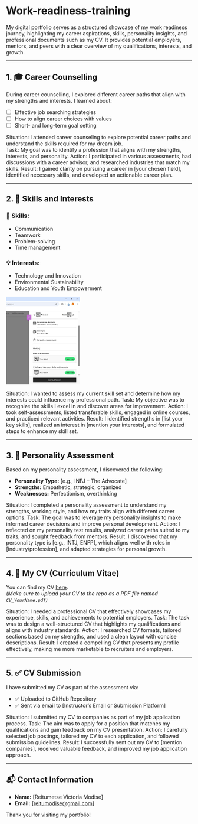 # Work-readiness-training
My digital portfolio serves as a structured showcase of my work readiness journey, highlighting my career aspirations, skills, personality insights, and professional documents such as my CV. It provides potential employers, mentors, and peers with a clear overview of my qualifications, interests, and growth. 

---

## 1. 🎓 Career Counselling

During career counselling, I explored different career paths that align with my strengths and interests. I learned about:

- [ ] Effective job searching strategies  
- [ ] How to align career choices with values  
- [ ] Short- and long-term goal setting  

Situation: I attended career counseling to explore potential career paths and understand the skills required for my dream job.<br> 
Task: My goal was to identify a profession that aligns with my strengths, interests, and personality. 
Action: I participated in various assessments, had discussions with a career advisor, and researched industries that match my skills. 
Result: I gained clarity on pursuing a career in [your chosen field], identified necessary skills, and developed an actionable career plan.

---

## 2. 🧠 Skills and Interests

### 🔧 Skills:
- Communication
- Teamwork
- Problem-solving
- Time management

### 💡 Interests:
- Technology and Innovation  
- Environmental Sustainability  
- Education and Youth Empowerment

<img src="./skills-and-interest.jpeg" alt="Skills-and-nterests" width="200"/>


Situation: I wanted to assess my current skill set and determine how my interests could influence my professional path. 
Task: My objective was to recognize the skills I excel in and discover areas for improvement. 
Action: I took self-assessments, listed transferable skills, engaged in online courses, and practiced relevant activities. 
Result: I identified strengths in [list your key skills], realized an interest in [mention your interests], and formulated steps to enhance my skill set.

---

## 3. 🧬 Personality Assessment

Based on my personality assessment, I discovered the following:

- **Personality Type:** [e.g., INFJ – The Advocate]  
- **Strengths:** Empathetic, strategic, organized  
- **Weaknesses:** Perfectionism, overthinking

Situation: I completed a personality assessment to understand my strengths, working style, and how my traits align with different career options. 
Task: The goal was to leverage my personality insights to make informed career decisions and improve personal development. 
Action: I reflected on my personality test results, analyzed career paths suited to my traits, and sought feedback from mentors. 
Result: I discovered that my personality type is [e.g., INTJ, ENFP], which aligns well with roles in [industry/profession], and adapted strategies for personal growth.

---

## 4. 📄 My CV (Curriculum Vitae)

You can find my CV [here](./CV_Victoria.pdf).  
*(Make sure to upload your CV to the repo as a PDF file named `CV_YourName.pdf`)*

Situation: I needed a professional CV that effectively showcases my experience, skills, and achievements to potential employers. 
Task: The task was to design a well-structured CV that highlights my qualifications and aligns with industry standards. 
Action: I researched CV formats, tailored sections based on my strengths, and used a clean layout with concise descriptions. 
Result: I created a compelling CV that presents my profile effectively, making me more marketable to recruiters and employers.

---

## 5. ✅ CV Submission

I have submitted my CV as part of the assessment via:
- ✅ Uploaded to GitHub Repository
- ✅ Sent via email to [Instructor’s Email or Submission Platform]

Situation: I submitted my CV to companies as part of my job application process. 
Task: The aim was to apply for a position that matches my qualifications and gain feedback on my CV presentation. 
Action: I carefully selected job postings, tailored my CV to each application, and followed submission guidelines. 
Result: I successfully sent out my CV to [mention companies], received valuable feedback, and improved my job application approach.

---

## 📬 Contact Information

- **Name:** [Reitumetse Victoria Modise]  
- **Email:** [reitumodise@gmail.com]   

Thank you for visiting my portfolio!

